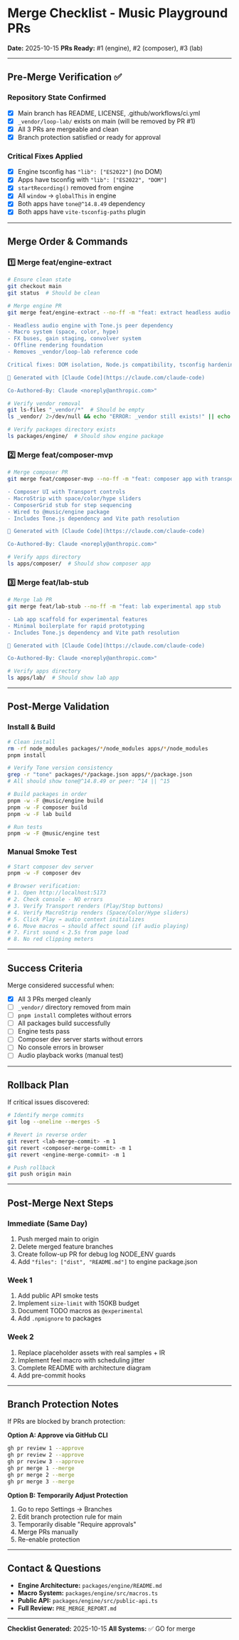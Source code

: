 # Merge Checklist - Music Playground PRs

**Date:** 2025-10-15
**PRs Ready:** #1 (engine), #2 (composer), #3 (lab)

---

## Pre-Merge Verification ✅

### Repository State Confirmed
- [x] Main branch has README, LICENSE, .github/workflows/ci.yml
- [x] `_vendor/loop-lab/` exists on main (will be removed by PR #1)
- [x] All 3 PRs are mergeable and clean
- [x] Branch protection satisfied or ready for approval

### Critical Fixes Applied
- [x] Engine tsconfig has `"lib": ["ES2022"]` (no DOM)
- [x] Apps have tsconfig with `"lib": ["ES2022", "DOM"]`
- [x] `startRecording()` removed from engine
- [x] All `window` → `globalThis` in engine
- [x] Both apps have `tone@^14.8.49` dependency
- [x] Both apps have `vite-tsconfig-paths` plugin

---

## Merge Order & Commands

### 1️⃣ Merge feat/engine-extract

```bash
# Ensure clean state
git checkout main
git status  # Should be clean

# Merge engine PR
git merge feat/engine-extract --no-ff -m "feat: extract headless audio engine package

- Headless audio engine with Tone.js peer dependency
- Macro system (space, color, hype)
- FX buses, gain staging, convolver system
- Offline rendering foundation
- Removes _vendor/loop-lab reference code

Critical fixes: DOM isolation, Node.js compatibility, tsconfig hardening.

🤖 Generated with [Claude Code](https://claude.com/claude-code)

Co-Authored-By: Claude <noreply@anthropic.com>"

# Verify vendor removal
git ls-files "_vendor/*"  # Should be empty
ls _vendor/ 2>/dev/null && echo "ERROR: _vendor still exists!" || echo "✅ Vendor removed"

# Verify packages directory exists
ls packages/engine/  # Should show engine package
```

### 2️⃣ Merge feat/composer-mvp

```bash
# Merge composer PR
git merge feat/composer-mvp --no-ff -m "feat: composer app with transport and macros

- Composer UI with Transport controls
- MacroStrip with space/color/hype sliders
- ComposerGrid stub for step sequencing
- Wired to @music/engine package
- Includes Tone.js dependency and Vite path resolution

🤖 Generated with [Claude Code](https://claude.com/claude-code)

Co-Authored-By: Claude <noreply@anthropic.com>"

# Verify apps directory
ls apps/composer/  # Should show composer app
```

### 3️⃣ Merge feat/lab-stub

```bash
# Merge lab PR
git merge feat/lab-stub --no-ff -m "feat: lab experimental app stub

- Lab app scaffold for experimental features
- Minimal boilerplate for rapid prototyping
- Includes Tone.js dependency and Vite path resolution

🤖 Generated with [Claude Code](https://claude.com/claude-code)

Co-Authored-By: Claude <noreply@anthropic.com>"

# Verify apps directory
ls apps/lab/  # Should show lab app
```

---

## Post-Merge Validation

### Install & Build
```bash
# Clean install
rm -rf node_modules packages/*/node_modules apps/*/node_modules
pnpm install

# Verify Tone version consistency
grep -r "tone" packages/*/package.json apps/*/package.json
# All should show tone@^14.8.49 or peer: ^14 || ^15

# Build packages in order
pnpm -w -F @music/engine build
pnpm -w -F composer build
pnpm -w -F lab build

# Run tests
pnpm -w -F @music/engine test
```

### Manual Smoke Test
```bash
# Start composer dev server
pnpm -w -F composer dev

# Browser verification:
# 1. Open http://localhost:5173
# 2. Check console - NO errors
# 3. Verify Transport renders (Play/Stop buttons)
# 4. Verify MacroStrip renders (Space/Color/Hype sliders)
# 5. Click Play → audio context initializes
# 6. Move macros → should affect sound (if audio playing)
# 7. First sound < 2.5s from page load
# 8. No red clipping meters
```

---

## Success Criteria

Merge considered successful when:

- [x] All 3 PRs merged cleanly
- [ ] `_vendor/` directory removed from main
- [ ] `pnpm install` completes without errors
- [ ] All packages build successfully
- [ ] Engine tests pass
- [ ] Composer dev server starts without errors
- [ ] No console errors in browser
- [ ] Audio playback works (manual test)

---

## Rollback Plan

If critical issues discovered:

```bash
# Identify merge commits
git log --oneline --merges -5

# Revert in reverse order
git revert <lab-merge-commit> -m 1
git revert <composer-merge-commit> -m 1
git revert <engine-merge-commit> -m 1

# Push rollback
git push origin main
```

---

## Post-Merge Next Steps

### Immediate (Same Day)
1. Push merged main to origin
2. Delete merged feature branches
3. Create follow-up PR for debug log NODE_ENV guards
4. Add `"files": ["dist", "README.md"]` to engine package.json

### Week 1
1. Add public API smoke tests
2. Implement `size-limit` with 150KB budget
3. Document TODO macros as `@experimental`
4. Add `.npmignore` to packages

### Week 2
1. Replace placeholder assets with real samples + IR
2. Implement feel macro with scheduling jitter
3. Complete README with architecture diagram
4. Add pre-commit hooks

---

## Branch Protection Notes

If PRs are blocked by branch protection:

**Option A: Approve via GitHub CLI**
```bash
gh pr review 1 --approve
gh pr review 2 --approve
gh pr review 3 --approve
gh pr merge 1 --merge
gh pr merge 2 --merge
gh pr merge 3 --merge
```

**Option B: Temporarily Adjust Protection**
1. Go to repo Settings → Branches
2. Edit branch protection rule for main
3. Temporarily disable "Require approvals"
4. Merge PRs manually
5. Re-enable protection

---

## Contact & Questions

- **Engine Architecture:** `packages/engine/README.md`
- **Macro System:** `packages/engine/src/macros.ts`
- **Public API:** `packages/engine/src/public-api.ts`
- **Full Review:** `PRE_MERGE_REPORT.md`

---

**Checklist Generated:** 2025-10-15
**All Systems:** ✅ GO for merge
